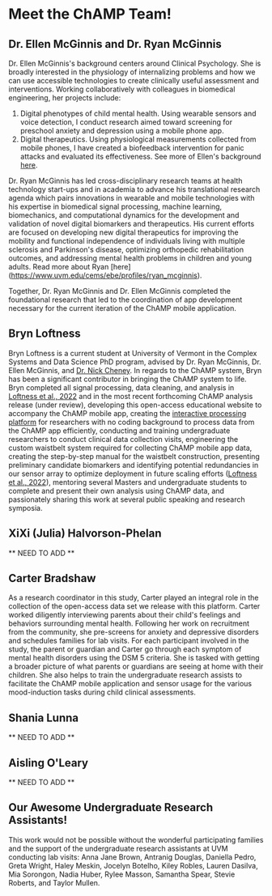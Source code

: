 # Meet the ChAMP Team!

## Dr. Ellen McGinnis and Dr. Ryan McGinnis
Dr. Ellen McGinnis's background centers around Clinical Psychology. She is broadly interested in the physiology of internalizing problems and how we can use accessible technologies to create clinically useful assessment and interventions. Working collaboratively with colleagues in biomedical engineering, her projects include:
1. Digital phenotypes of child mental health. Using wearable sensors and voice detection, I conduct research aimed toward screening for preschool anxiety and depression using a mobile phone app.
2. Digital therapeutics. Using physiological measurements collected from mobile phones, I have created a biofeedback intervention for panic attacks and evaluated its effectiveness. See more of Ellen's background [here](https://www.linkedin.com/in/ellen-mcginnis-71863846/).

Dr. Ryan McGinnis has led cross-disciplinary research teams at health technology start-ups and in academia to advance his translational research agenda which pairs innovations in wearable and mobile technologies with his expertise in biomedical signal processing, machine learning, biomechanics, and computational dynamics for the development and validation of novel digital biomarkers and therapeutics. His current efforts are focused on developing new digital therapeutics for improving the mobility and functional independence of individuals living with multiple sclerosis and Parkinson's disease, optimizing orthopedic rehabilitation outcomes, and addressing mental health problems in children and young adults. Read more about Ryan [here] (https://www.uvm.edu/cems/ebe/profiles/ryan_mcginnis).

Together, Dr. Ryan McGinnis and Dr. Ellen McGinnis completed the foundational research that led to the coordination of app development necessary for the current iteration of the ChAMP mobile application.

## Bryn Loftness
Bryn Loftness is a current student at University of Vermont in the Complex Systems and Data Science PhD program, advised by Dr. Ryan McGinnis, Dr. Ellen McGinnis, and [Dr. Nick Cheney](https://www.uvm.edu/cems/cs/profiles/nick-cheney). In regards to the ChAMP system, Bryn has been a significant contributor in bringing the ChAMP system to life. Bryn completed all signal processing, data cleaning, and analysis in [Loftness et al., 2022](https://ieeexplore.ieee.org/document/9871090) and in the most recent forthcoming ChAMP analysis release (under review), developing this open-access educational website to accompany the ChAMP mobile app, creating the [interactive processing platform](https://colab.research.google.com/drive/1g6yjky4avTAsZMPUO4AFukOi75jci2DO?authuser=1#scrollTo=5usFUdmedOcm) for researchers with no coding background to process data from the ChAMP app efficiently, conducting and training undergraduate researchers to conduct clinical data collection visits, engineering the custom waistbelt system required for collecting ChAMP mobile app data, creating the step-by-step manual for the waistbelt construction, presenting preliminary candidate biomarkers and identifying potential redundancies in our sensor array to optimize deployment in future scaling efforts ([Loftness et al., 2022](https://ieeexplore.ieee.org/document/9871090)), mentoring several Masters and undergraduate students to complete and present their own analysis using ChAMP data, and passionately sharing this work at several public speaking and research symposia. 

## XiXi (Julia) Halvorson-Phelan
** NEED TO ADD **


## Carter Bradshaw
As a research coordinator in this study, Carter played an integral role in the collection of the open-access data set we release with this platform. Carter worked diligently interviewing parents about their child's feelings and behaviors surrounding mental health. Following her work on recruitment from the community, she pre-screens for anxiety and depressive disorders and schedules families for lab visits. For each participant involved in the study, the parent or guardian and Carter go through each symptom of mental health disorders using the DSM 5 criteria. She is tasked with getting a broader picture of what parents or guardians are seeing at home with their children.  She also helps to train the undergraduate research assists to facilitate the ChAMP mobile application and sensor usage for the various mood-induction tasks during child clinical assessments.

## Shania Lunna
** NEED TO ADD **

## Aisling O'Leary
** NEED TO ADD **

## Our Awesome Undergraduate Research Assistants!
This work would not be possible without the wonderful participating families and the support of the undergraduate research assistants at UVM conducting lab visits: Anna Jane Brown, Antranig Douglas, Daniella Pedro, Greta Wright, Haley Meskin, Jocelyn Botelho, Kiley Robles, Lauren Dasilva, Mia Sorongon, Nadia Huber, Rylee Masson, Samantha Spear, Stevie Roberts, and Taylor Mullen.

